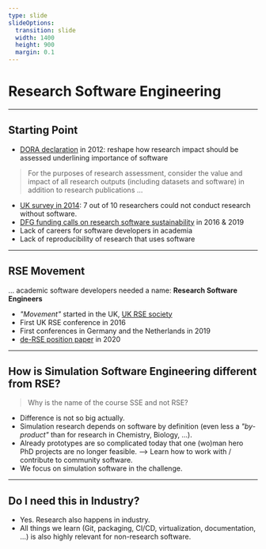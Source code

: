 ```yaml
---
type: slide
slideOptions:
  transition: slide
  width: 1400
  height: 900
  margin: 0.1
---
```


<style>
  .reveal strong {
	font-weight: bold;
    color: orange;
  }  
  .reveal p {
    text-align: left;
  }
  .reveal section h1 {
    color: orange;
  }
  .reveal section h2 {
    color: orange;
  }
</style>


# Research Software Engineering

---

## Starting Point

* [DORA declaration](https://sfdora.org/) in 2012: reshape how research impact should be assessed underlining importance of software

> For the purposes of research assessment, consider the value and impact of all research outputs (including datasets and software) in addition to research publications ...

* [UK survey in 2014](https://zenodo.org/record/1183562): 7 out of 10 researchers could not conduct research without software.
* [DFG funding calls on research software sustainability](https://www.dfg.de/en/research_funding/programmes/infrastructure/lis/funding_opportunities/call_proposal_software/) in 2016 & 2019
* Lack of careers for software developers in academia
* Lack of reproducibility of research that uses software

---

## RSE Movement

... academic software developers needed a name:
**Research Software Engineers**

* *"Movement"* started in the UK, [UK RSE society](https://society-rse.org/)
* First UK RSE conference in 2016
* First conferences in Germany and the Netherlands in 2019
* [de-RSE position paper](https://f1000research.com/articles/9-295/v2) in 2020 

---

## How is Simulation Software Engineering different from RSE?

> Why is the name of the course SSE and not RSE?

* Difference is not so big actually.
* Simulation research depends on software by definition (even less a *"by-product"* than for research in Chemistry, Biology, ...).
* Already prototypes are so complicated today that one (wo)man hero PhD projects are no longer feasible. --> Learn how to work with / contribute to community software.
* We focus on simulation software in the challenge.

---

## Do I need this in Industry?

* Yes. Research also happens in industry.
* All things we learn (Git, packaging, CI/CD, virtualization, documentation, ...) is also highly relevant for non-research software.
